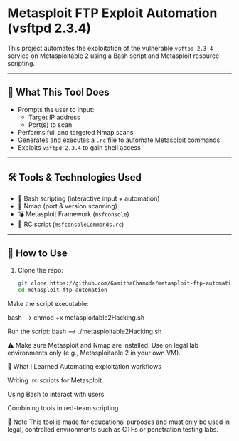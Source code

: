 # Metasploit FTP Exploit Automation (vsftpd 2.3.4)

This project automates the exploitation of the vulnerable `vsftpd 2.3.4` service on Metasploitable 2 using a Bash script and Metasploit resource scripting.

---

## 🎯 What This Tool Does

- Prompts the user to input:
  - Target IP address
  - Port(s) to scan
- Performs full and targeted Nmap scans
- Generates and executes a `.rc` file to automate Metasploit commands
- Exploits `vsftpd 2.3.4` to gain shell access

---

## 🛠️ Tools & Technologies Used

- 🔧 Bash scripting (interactive input + automation)
- 🔎 Nmap (port & version scanning)
- 💣 Metasploit Framework (`msfconsole`)
- 📜 RC script (`msfconsoleCommands.rc`)

---

## 🚀 How to Use

1. Clone the repo:
   ```bash
   git clone https://github.com/GamithaChamoda/metasploit-ftp-automation.git
   cd metasploit-ftp-automation
Make the script executable:

bash -->
chmod +x metasploitable2Hacking.sh

Run the script:
bash -->
./metasploitable2Hacking.sh

⚠️ Make sure Metasploit and Nmap are installed. Use on legal lab environments only (e.g., Metasploitable 2 in your own VM).

🧠 What I Learned
Automating exploitation workflows

Writing .rc scripts for Metasploit

Using Bash to interact with users

Combining tools in red-team scripting

📌 Note
This tool is made for educational purposes and must only be used in legal, controlled environments such as CTFs or penetration testing labs.
